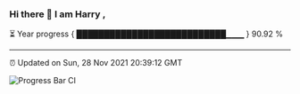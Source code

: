 ### Hi there 👋 I am Harry , 

⏳ Year progress { ███████████████████████████▁▁▁ } 90.92 %

---

⏰ Updated on Sun, 28 Nov 2021 20:39:12 GMT

![Progress Bar CI](https://github.com/duykhang68/duykhang68/workflows/Progress%20Bar%20CI/badge.svg)
